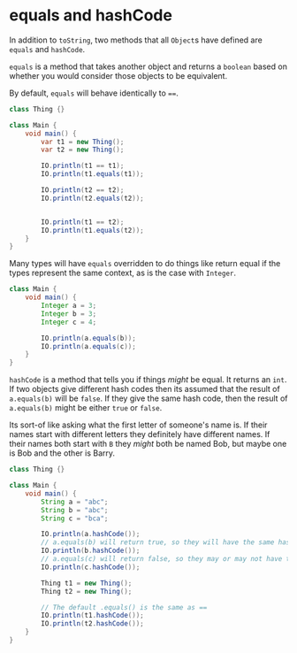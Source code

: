 # equals and hashCode

In addition to `toString`, two methods that all `Object`s have defined
are `equals` and `hashCode`.

`equals` is a method that takes another object and returns a `boolean` based
on whether you would consider those objects to be equivalent.

By default, `equals` will behave identically to `==`.

```java
class Thing {}

class Main {
    void main() {
        var t1 = new Thing();
        var t2 = new Thing();

        IO.println(t1 == t1);
        IO.println(t1.equals(t1));

        IO.println(t2 == t2);
        IO.println(t2.equals(t2));


        IO.println(t1 == t2);
        IO.println(t1.equals(t2));
    }
}
```

Many types will have `equals` overridden to do things like return equal if
the types represent the same context, as is the case with `Integer`.

```java
class Main {
    void main() {
        Integer a = 3;
        Integer b = 3;
        Integer c = 4;

        IO.println(a.equals(b));
        IO.println(a.equals(c));
    }
}
```

`hashCode` is a method that tells you if things _might_ be equal. It returns an `int`.
If two objects give different hash codes then its assumed that the result of `a.equals(b)`
will be `false`. If they give the same hash code, then the result of `a.equals(b)` might
be either `true` or `false`.

Its sort-of like asking what the first letter of someone's name is. If their names start with different letters
they definitely have different names. If their names both start with `B` they _might_ both be named Bob, but maybe one is Bob and the other is Barry.

```java
class Thing {}

class Main {
    void main() {
        String a = "abc";
        String b = "abc";
        String c = "bca";

        IO.println(a.hashCode());
        // a.equals(b) will return true, so they will have the same hash code
        IO.println(b.hashCode());
        // a.equals(c) will return false, so they may or may not have the same hash code
        IO.println(c.hashCode());

        Thing t1 = new Thing();
        Thing t2 = new Thing();

        // The default .equals() is the same as ==
        IO.println(t1.hashCode());
        IO.println(t2.hashCode());
    }
}
```
